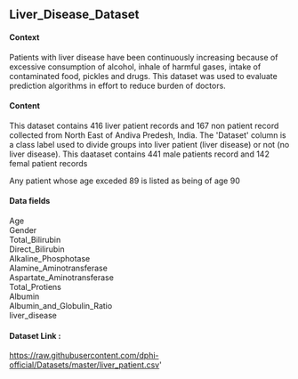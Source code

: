 ## Liver_Disease_Dataset
#### Context

Patients with liver disease have been continuously increasing because of excessive consumption of alcohol, inhale of harmful gases, intake of contaminated food, pickles and drugs. This dataset was used to evaluate prediction algorithms in effort to reduce burden of doctors.

#### Content
This dataset contains 416 liver patient records and 167 non patient record collected from North East of Andiva Predesh, India. The 'Dataset' column is a class label used to divide groups into liver patient (liver disease) or not (no liver disease). This daataset contains 441 male patients record and 142 femal patient records

Any patient whose age exceded 89 is listed as being of age 90

#### Data fields
Age                           
Gender                        
Total_Bilirubin               
Direct_Bilirubin              
Alkaline_Phosphotase          
Alamine_Aminotransferase      
Aspartate_Aminotransferase    
Total_Protiens                
Albumin                       
Albumin_and_Globulin_Ratio    
liver_disease       

#### Dataset Link : 
https://raw.githubusercontent.com/dphi-official/Datasets/master/liver_patient.csv'
